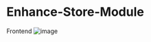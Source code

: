 # Enhance-Store-Module
Frontend 
![image](https://user-images.githubusercontent.com/55655451/120100120-a091e500-c15c-11eb-9469-e059a15057cf.png)
